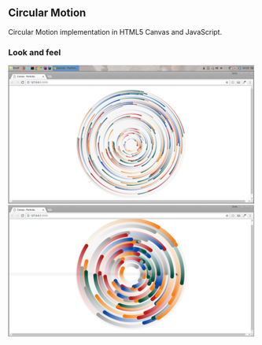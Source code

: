 ## Circular Motion
Circular Motion implementation in HTML5 Canvas and JavaScript.

### Look and feel
<img src="screenshots/screenshot1.png" width="500px">
<img src="screenshots/screenshot.png" width="500px">
